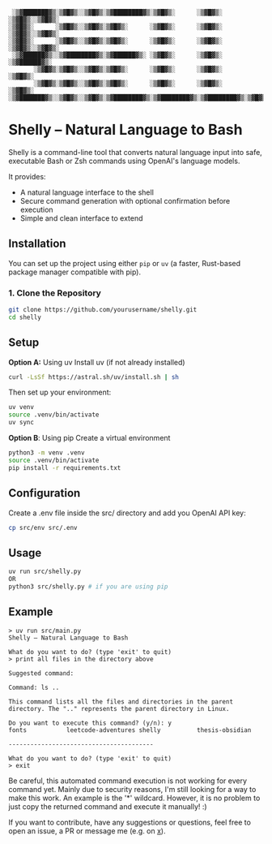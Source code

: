 ```text
 ░▒▓███████▓▒░▒▓█▓▒░░▒▓█▓▒░▒▓████████▓▒░▒▓█▓▒░      ░▒▓█▓▒░   ░▒▓█▓▒░░▒▓█▓▒░
░▒▓█▓▒░      ░▒▓█▓▒░░▒▓█▓▒░▒▓█▓▒░      ░▒▓█▓▒░      ░▒▓█▓▒░   ░▒▓█▓▒░░▒▓█▓▒░ 
░▒▓█▓▒░      ░▒▓█▓▒░░▒▓█▓▒░▒▓█▓▒░      ░▒▓█▓▒░      ░▒▓█▓▒░   ░▒▓█▓▒░░▒▓█▓▒░ 
 ░▒▓██████▓▒░░▒▓████████▓▒░▒▓██████▓▒░ ░▒▓█▓▒░      ░▒▓█▓▒░    ░▒▓██████▓▒░  
       ░▒▓█▓▒░▒▓█▓▒░░▒▓█▓▒░▒▓█▓▒░      ░▒▓█▓▒░      ░▒▓█▓▒░      ░▒▓█▓▒░     
       ░▒▓█▓▒░▒▓█▓▒░░▒▓█▓▒░▒▓█▓▒░      ░▒▓█▓▒░      ░▒▓█▓▒░      ░▒▓█▓▒░     
░▒▓███████▓▒░░▒▓█▓▒░░▒▓█▓▒░▒▓████████▓▒░▒▓████████▓▒░▒▓████████▓▒░▒▓█▓▒░     
```

# Shelly – Natural Language to Bash

Shelly is a command-line tool that converts natural language input into safe, executable Bash or Zsh commands using OpenAI's language models.

It provides:
- A natural language interface to the shell
- Secure command generation with optional confirmation before execution
- Simple and clean interface to extend

## Installation

You can set up the project using either `pip` or `uv` (a faster, Rust-based package manager compatible with pip).

### 1. Clone the Repository

```bash
git clone https://github.com/yourusername/shelly.git
cd shelly
```

## Setup

**Option A:** Using uv
Install uv (if not already installed)
```bash
curl -LsSf https://astral.sh/uv/install.sh | sh
```
Then set up your environment:
```bash
uv venv
source .venv/bin/activate
uv sync
```
**Option B**: Using pip
Create a virtual environment
```bash
python3 -m venv .venv
source .venv/bin/activate
pip install -r requirements.txt
```
## Configuration
Create a .env file inside the src/ directory and add you OpenAI API key:
```bash
cp src/env src/.env
```

## Usage
```bash
uv run src/shelly.py
OR
python3 src/shelly.py # if you are using pip
```
## Example
```
> uv run src/main.py
Shelly – Natural Language to Bash

What do you want to do? (type 'exit' to quit)
> print all files in the directory above

Suggested command:

Command: ls ..

This command lists all the files and directories in the parent directory. The ".." represents the parent directory in Linux.

Do you want to execute this command? (y/n): y
fonts			leetcode-adventures	shelly			thesis-obsidian

----------------------------------------

What do you want to do? (type 'exit' to quit)
> exit
```

Be careful, this automated command execution is not working for every command yet. Mainly due to security reasons, I'm still looking for a way to make this work. An example is the '*' wildcard.
However, it is no problem to just copy the returned command and execute it manually! :)

If you want to contribute, have any suggestions or questions, feel free to open an issue, a PR or message me (e.g. on [x](https://x.com/wambosec)).
